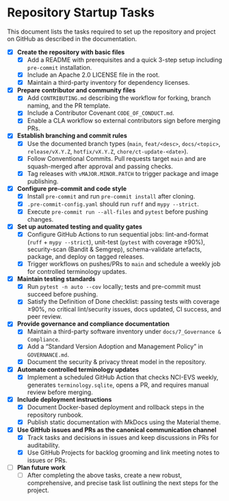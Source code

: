 # Repository Startup Tasks

This document lists the tasks required to set up the repository and project on GitHub as described in the documentation.

- [x] **Create the repository with basic files**
  - [x] Add a README with prerequisites and a quick 3-step setup including `pre-commit` installation.
  - [x] Include an Apache 2.0 LICENSE file in the root.
  - [x] Maintain a third-party inventory for dependency licenses.

- [x] **Prepare contributor and community files**
  - [x] Add `CONTRIBUTING.md` describing the workflow for forking, branch naming, and the PR template.
  - [x] Include a Contributor Covenant `CODE_OF_CONDUCT.md`.
  - [x] Enable a CLA workflow so external contributors sign before merging PRs.

- [x] **Establish branching and commit rules**
  - [x] Use the documented branch types (`main`, `feat/<desc>`, `docs/<topic>`, `release/vX.Y.Z`, `hotfix/vX.Y.Z`, `chore/ct-update-<date>`).
  - [x] Follow Conventional Commits. Pull requests target `main` and are squash-merged after approval and passing checks.
  - [x] Tag releases with `vMAJOR.MINOR.PATCH` to trigger package and image publishing.

- [x] **Configure pre-commit and code style**
  - [x] Install `pre-commit` and run `pre-commit install` after cloning.
  - [x] `.pre-commit-config.yaml` should run `ruff` and `mypy --strict`.
  - [x] Execute `pre-commit run --all-files` and `pytest` before pushing changes.

- [x] **Set up automated testing and quality gates**
  - [x] Configure GitHub Actions to run sequential jobs: lint-and-format (`ruff` + `mypy --strict`), unit-test (`pytest` with coverage ≥90%), security-scan (Bandit & Semgrep), schema-validate artefacts, package, and deploy on tagged releases.
  - [x] Trigger workflows on pushes/PRs to `main` and schedule a weekly job for controlled terminology updates.

- [x] **Maintain testing standards**
  - [x] Run `pytest -n auto --cov` locally; tests and pre-commit must succeed before pushing.
  - [x] Satisfy the Definition of Done checklist: passing tests with coverage ≥90%, no critical lint/security issues, docs updated, CI success, and peer review.

- [x] **Provide governance and compliance documentation**
  - [x] Maintain a third-party software inventory under `docs/7_Governance & Compliance`.
  - [x] Add a “Standard Version Adoption and Management Policy” in `GOVERNANCE.md`.
  - [x] Document the security & privacy threat model in the repository.

- [x] **Automate controlled terminology updates**
  - [x] Implement a scheduled GitHub Action that checks NCI-EVS weekly, generates `terminology.sqlite`, opens a PR, and requires manual review before merging.

- [x] **Include deployment instructions**
  - [x] Document Docker-based deployment and rollback steps in the repository runbook.
  - [x] Publish static documentation with MkDocs using the Material theme.

- [x] **Use GitHub issues and PRs as the canonical communication channel**
  - [x] Track tasks and decisions in issues and keep discussions in PRs for auditability.
  - [x] Use GitHub Projects for backlog grooming and link meeting notes to issues or PRs.

- [ ] **Plan future work**
  - [ ] After completing the above tasks, create a new robust, comprehensive, and precise task list outlining the next steps for the project.
